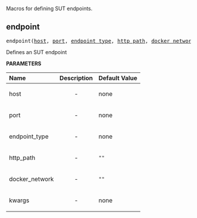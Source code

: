 <!-- Generated with Stardoc: http://skydoc.bazel.build -->

Macros for defining SUT endpoints.

<a id="endpoint"></a>

## endpoint

<pre>
endpoint(<a href="#endpoint-host">host</a>, <a href="#endpoint-port">port</a>, <a href="#endpoint-endpoint_type">endpoint_type</a>, <a href="#endpoint-http_path">http_path</a>, <a href="#endpoint-docker_network">docker_network</a>, <a href="#endpoint-kwargs">kwargs</a>)
</pre>

Defines an SUT endpoint

**PARAMETERS**


| Name  | Description | Default Value |
| :------------- | :------------- | :------------- |
| <a id="endpoint-host"></a>host |  <p align="center"> - </p>   |  none |
| <a id="endpoint-port"></a>port |  <p align="center"> - </p>   |  none |
| <a id="endpoint-endpoint_type"></a>endpoint_type |  <p align="center"> - </p>   |  none |
| <a id="endpoint-http_path"></a>http_path |  <p align="center"> - </p>   |  <code>""</code> |
| <a id="endpoint-docker_network"></a>docker_network |  <p align="center"> - </p>   |  <code>""</code> |
| <a id="endpoint-kwargs"></a>kwargs |  <p align="center"> - </p>   |  none |


